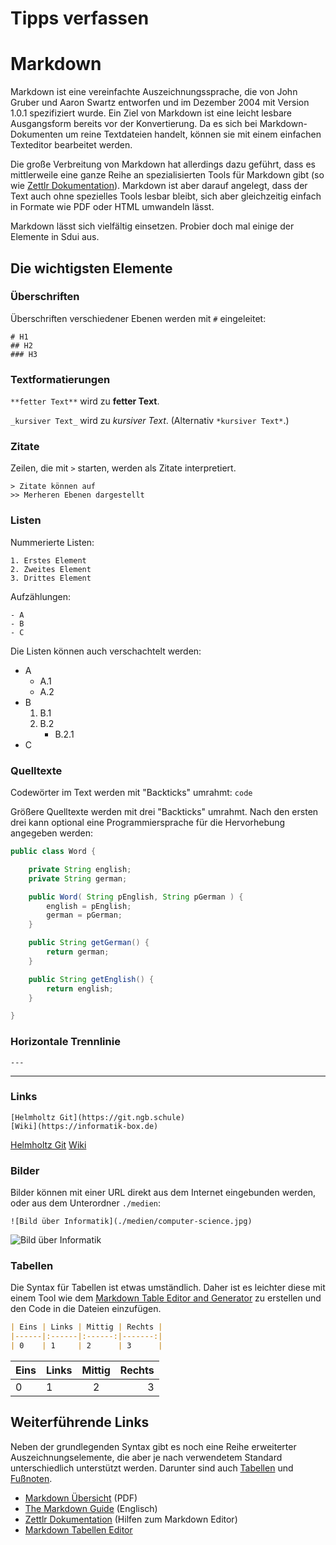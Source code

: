 # Tipps verfassen

# Markdown

Markdown ist eine vereinfachte Auszeichnungssprache, die von John Gruber und Aaron Swartz entworfen und im Dezember 2004 mit Version 1.0.1 spezifiziert wurde. Ein Ziel von Markdown ist eine leicht lesbare Ausgangsform bereits vor der Konvertierung. Da es sich bei Markdown-Dokumenten um reine Textdateien handelt, können sie mit einem einfachen Texteditor bearbeitet werden.

Die große Verbreitung von Markdown hat allerdings dazu geführt, dass es mittlerweile eine ganze Reihe an spezialisierten Tools für Markdown gibt (so wie [Zettlr Dokumentation](https://zettlr.com/)). Markdown ist aber darauf angelegt, dass der Text auch ohne spezielles Tools lesbar bleibt, sich aber gleichzeitig einfach in Formate wie PDF oder HTML umwandeln lässt.

Markdown lässt sich vielfältig einsetzen. Probier doch mal einige der Elemente in Sdui aus.

## Die wichtigsten Elemente

### Überschriften

Überschriften verschiedener Ebenen werden mit `#` eingeleitet:

```
# H1
## H2
### H3
```

### Textformatierungen

`**fetter Text**` wird zu **fetter Text**.

`_kursiver Text_` wird zu _kursiver Text_. (Alternativ `*kursiver Text*`.)

### Zitate

Zeilen, die mit `>` starten, werden als Zitate interpretiert.

```
> Zitate können auf
>> Merheren Ebenen dargestellt
```

### Listen

Nummerierte Listen:
```
1. Erstes Element
2. Zweites Element
3. Drittes Element
```

Aufzählungen:
```
- A
- B
- C
```

Die Listen können auch verschachtelt werden:

- A
    - A.1
    - A.2
- B
    1. B.1
    2. B.2
        - B.2.1
- C

### Quelltexte

Codewörter im Text werden mit "Backticks" umrahmt: `code`

Größere Quelltexte werden mit drei "Backticks" umrahmt. Nach den ersten drei kann optional eine Programmiersprache für die Hervorhebung angegeben werden:

```java
public class Word {

    private String english;
    private String german;

    public Word( String pEnglish, String pGerman ) {
        english = pEnglish;
        german = pGerman;
    }

    public String getGerman() {
        return german;
    }

    public String getEnglish() {
        return english;
    }

}
```

### Horizontale Trennlinie

```
---
```
----

### Links

```
[Helmholtz Git](https://git.ngb.schule)
[Wiki](https://informatik-box.de)
```
[Helmholtz Git](https://git.ngb.schule)
[Wiki](https://informatik-box.de)

### Bilder

Bilder können mit einer URL direkt aus dem Internet eingebunden werden, oder aus dem Unterordner `./medien`:

```
![Bild über Informatik](./medien/computer-science.jpg)
```

![Bild über Informatik](./medien/computer-science.jpg)


### Tabellen

Die Syntax für Tabellen ist etwas umständlich. Daher ist es leichter diese mit einem Tool wie dem [Markdown Table Editor and Generator](https://tableconvert.com/markdown-generator) zu erstellen und den Code in die Dateien einzufügen.

```markdown
| Eins | Links | Mittig | Rechts |
|------|:------|:------:|-------:|
| 0    | 1     | 2      | 3      |
```

| Eins | Links | Mittig | Rechts |
|------|:------|:------:|-------:|
| 0    | 1     | 2      | 3      |



## Weiterführende Links

Neben der grundlegenden Syntax gibt es noch eine Reihe erweiterter Auszeichnungselemente, die aber je nach verwendetem Standard unterschiedlich unterstützt werden. Darunter sind auch [Tabellen](https://www.markdownguide.org/extended-syntax/#tables) und [Fußnoten](https://www.markdownguide.org/extended-syntax/#footnotes).

- [Markdown Übersicht](./medien/Markdown-CheatSheet-Deutsch.pdf) (PDF)
- [The Markdown Guide](https://www.markdownguide.org) (Englisch)
- [Zettlr Dokumentation](https://docs.zettlr.com/de/) (Hilfen zum Markdown Editor)
- [Markdown Tabellen Editor](https://www.tablesgenerator.com/markdown_tables)
